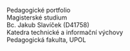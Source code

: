 Pedagogické portfolio <br>
Magisterské studium <br>
Bc. Jakub Slavíček (D41758) <br>
Katedra technické a informační výchovy <br>
Pedagogická fakulta, UPOL
